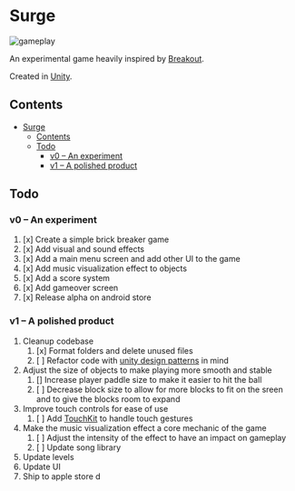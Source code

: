 # Surge

![gameplay](https://github.com/SlickJohnson/Surge/blob/master/docs/previews/gameplay.gif)

An experimental game heavily inspired by [Breakout](https://en.wikipedia.org/wiki/Breakout_(video_game)).

Created in [Unity](https://unity3d.com/).

## Contents

- [Surge](#surge)
    - [Contents](#contents)
    - [Todo](#todo)
        - [v0 – An experiment](#v0-%E2%80%93-an-experiment)
        - [v1 – A polished product](#v1-%E2%80%93-a-polished-product)

## Todo

### v0 – An experiment

1. [x] Create a simple brick breaker game
2. [x] Add visual and sound effects
3. [x] Add a main menu screen and add other UI to the game
4. [x] Add music visualization effect to objects
5. [x] Add a score system
6. [x] Add gameover screen
7. [x] Release alpha on android store

### v1 – A polished product

1. Cleanup codebase
    1. [x] Format folders and delete unused files
    2. [ ] Refactor code with [unity design patterns](https://github.com/Naphier/unity-design-patterns) in mind
2. Adjust the size of objects to make playing more smooth and stable
    1. [] Increase player paddle size to make it easier to hit the ball
    2. [ ] Decrease block size to allow for more blocks to fit on the sreen and to give the blocks room to expand
3. Improve touch controls for ease of use
    1. [ ] Add [TouchKit](https://github.com/prime31/TouchKit) to handle touch gestures
4. Make the music visualization effect a core mechanic of the game
    1. [ ] Adjust the intensity of the effect to have an impact on gameplay
    2. [ ] Update song library
5. Update levels
6. Update UI
7. Ship to apple store
d